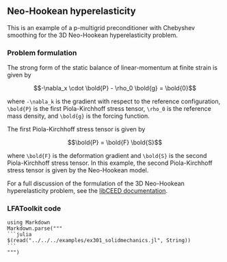 ## Neo-Hookean hyperelasticity

This is an example of a p-multigrid preconditioner with Chebyshev smoothing for the 3D Neo-Hookean hyperelasticity problem.

### Problem formulation

The strong form of the static balance of linear-momentum at finite strain is given by

```math
-\nabla_x \cdot \bold{P} - \rho_0 \bold{g} = \bold{0}
```

where ``-\nabla_k`` is the gradient with respect to the reference configuration, ``\bold{P}`` is the first Piola-Kirchhoff stress tensor, ``\rho_0`` is the reference mass density, and ``\bold{g}`` is the forcing function.

The first Piola-Kirchhoff stress tensor is given by

```math
\bold{P} = \bold{F} \bold{S}
```

where ``\bold{F}`` is the deformation gradient and ``\bold{S}`` is the second Piola-Kirchhoff stress tensor.
In this example, the second Piola-Kirchhoff stress tensor is given by the Neo-Hookean model.

For a full discussion of the formulation of the 3D Neo-Hookean hyperelasticity problem, see the [libCEED documentation](https://libceed.readthedocs.io/en/latest/examples/solids/).

### LFAToolkit code


````@eval
using Markdown
Markdown.parse("""
```julia
$(read("../../../examples/ex301_solidmechanics.jl", String))
```
""")
````
